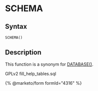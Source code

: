 
# SCHEMA

## Syntax


```
SCHEMA()
```

## Description


This function is a synonym for [DATABASE()](database.md).


GPLv2 fill_help_tables.sql


{% @marketo/form formId="4316" %}

